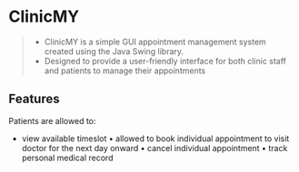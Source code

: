 # ClinicMY 
> - ClinicMY is a simple GUI appointment management system created using the Java Swing library. 
> - Designed to provide a user-friendly interface for both clinic staff and patients to manage their appointments

## Features
Patients are allowed to: 
- view available timeslot
• allowed to book individual appointment to visit doctor for the next day onward
• cancel individual appointment
• track personal medical record
